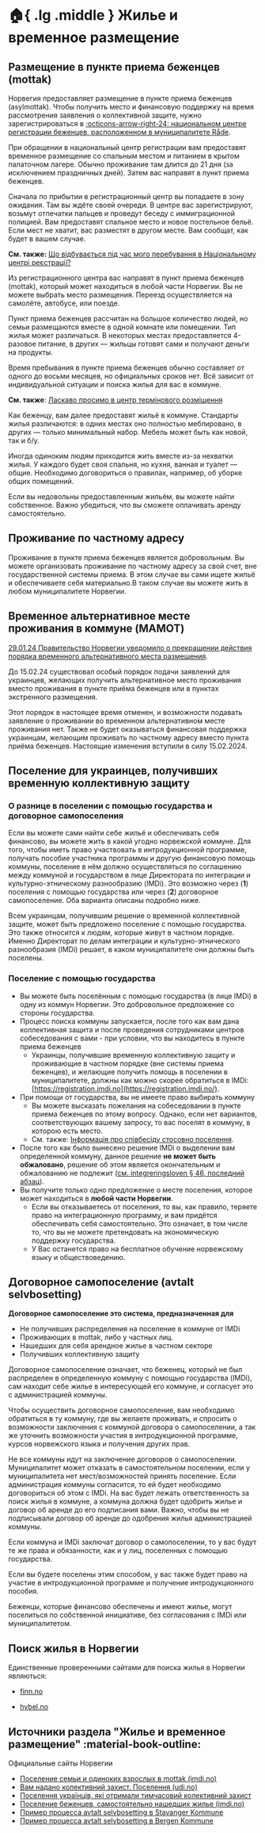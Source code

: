 # :house:{ .lg .middle } Жилье и временное размещение


## Размещение в пункте приема беженцев (mottak)

Норвегия предоставляет размещение в пункте приема беженцев (asylmottak). Чтобы получить место и финансовую поддержку на время рассмотрения заявления о коллективной защите, нужно зарегистрироваться в [:octicons-arrow-right-24: национальном центре регистрации беженцев, расположенном в муниципалитете Råde](kollektiv-beskyttelse.md/#registrering).

При обращении в национальный центр регистрации вам предоставят временное размещение со спальным местом и питанием в крытом палаточном лагере. Обычно проживание там длится до 21 дня (за исключением праздничных дней). Затем вас направят в пункт приема беженцев.

Сначала по прибытии в регистрационный центр вы попадаете в зону ожидания. Там вы ждёте своей очереди. В центре вас зарегистрируют, возьмут отпечатки пальцев и проведут беседу с иммиграционной полицией. Вам предоставят спальное место и новое постельное бельё. Если мест не хватит, вас разместят в другом месте. Вам сообщат, как будет в вашем случае.

__См. также:__ [Що відбувається під час мого перебування в Національному центрі реєстрації?](https://www.udi.no/uk/information-ukraine-and-russia/ukraine/apply-for-protection/i-am-in-norway-applying-from-norway/#link-34929)

Из регистрационного центра вас направят в пункт приема беженцев (mottak), который может находиться в любой части Норвегии. Вы не можете выбрать место размещения. Переезд осуществляется на самолёте, автобусе, или поезде.

Пункт приема беженцев рассчитан на большое количество людей, но семьи размещаются вместе в одной комнате или помещении. Тип жилья может различаться. В некоторых местах предоставляется 4-разовое питание, в других — жильцы готовят сами и получают деньги на продукты.

Время пребывания в пункте приема беженцев обычно составляет от одного до восьми месяцев, но официальных сроков нет. Всё зависит от индивидуальной ситуации и поиска жилья для вас в коммуне.

__См. также__: [Ласкаво просимо в центр термінового розміщення](https://udi.no/globalassets/ukrainasituasjonen-inkl-russlandinfo/velkommen-til-akuttinnkvartering-revisjon-ukr.pdf)

Как беженцу, вам далее предоставят жильё в коммуне. Стандарты жилья различаются: в одних местах оно полностью меблировано, в других — только минимальный набор. Мебель может быть как новой, так и б/у.

Иногда одиноким людям приходится жить вместе из-за нехватки жилья. У каждого будет своя спальня, но кухня, ванная и туалет — общие. Необходимо договориться о правилах, например, об уборке общих помещений.

Если вы недовольны предоставленным жильём, вы можете найти собственное. Важно убедиться, что вы сможете оплачивать аренду самостоятельно.

## Проживание по частному адресу

Проживание в пункте приема беженцев является добровольным. Вы можете организовать проживание по частному адресу за свой счет, вне государственной системы приема. В этом случае вы сами ищете жильё и обеспечиваете себя материально.В таком случае вы можете жить в любом муниципалитете Норвегии.

## Временное альтернативное месте проживания в коммуне (MAMOT)

<!-- TODO: confirm this is still true? -->

[29.01.24 Правительство Норвегии уведомило о прекращении действия порядка временного альтернативного места размещения](https://www.udi.no/ru/information-ukraine-and-russia/ukraine/waiting-for-a-decision/asylum-reception-centres/#link-34966:~:text=%D0%9F%D0%BE%D0%BB%D1%83%D1%87%D0%B8%D1%82%D1%8C%20%D0%BE%D1%82%D0%B2%D0%B5%D1%82%20%D0%BD%D0%B0,%D0%BE%D0%B4%D0%BD%D0%BE%D0%BC%20%D0%B8%D0%B7%20%D0%BC%D1%83%D0%BD%D0%B8%D1%86%D0%B8%D0%BF%D0%B0%D0%BB%D0%B8%D1%82%D0%B5%D1%82%D0%BE%D0%B2.).

До 15.02.24 существовал особый порядок подачи заявлений для украинцев, желающих получить альтернативное место проживания вместо проживания в пункте приёма беженцев или в пунктах экстренного размещения.

Этот порядок в настоящее время отменен, и возможности подавать заявление о проживании во временном альтернативном месте проживания нет. Также не будет оказываться финансовая поддержка украинцам, желающим проживать по частному адресу вместо пункта приёма беженцев. Настоящие изменения вступили в силу 15.02.2024.


## Поселение для украинцев, получивших временную коллективную защиту

### О разнице в поселении с помощью государства и договорное самопоселения

Если вы можете сами найти себе жильё и обеспечивать себя финансово, вы можете жить в какой угодно норвежской коммуне. Для того, чтобы иметь право участвовать в интродукционной программе, получать пособие участника программы и другую финансовую помощь коммуны, поселение в нём должно осуществляться по соглашению между коммуной и государством в лице Директората по интеграции и культурно-этническому разнообразию (IMDi). Это возможно через (__1__) поселения с помощью государства или через (__2__) договорное самопоселение. Оба варианта описаны подробно ниже.

Всем украинцам, получившим решение о временной коллективной защите, может быть предложено поселение с помощью государства. Это также относится к людям, которые живут в частном порядке. Именно Директорат по делам интеграции и культурно-этнического разнообразия (IMDi) решает, в каком муниципалитете они должны быть
    поселены.

### Поселение с помощью государства

- Вы можете быть поселённым с помощью государства (в лице IMDi) в одну из коммун Норвегии. Это добровольное предложение со стороны государства.
- Процесс поиска коммуны запускается, после того как вам дана коллективная защита и после проведения сотрудниками центров
    собеседования с вами - при условии, что вы находитесь в пункте приема беженцев
    - Украинцы, получившие временную коллективную защиту и проживающие в частном порядке (вне системы приема беженцев), и желающие получить помощь в поселении в муниципалитете, должны как можно скорее обратиться в IMDi: [https://registration.imdi.no](https://registration.imdi.no/).
- При помощи от государства, вы не имеете право выбирать коммуну
    - Вы можете высказать пожелания на собеседовании в пункте приема беженцев по этому вопросу. Однако, если нет вариантов, соответствующих вашему запросу, то вас поселят в коммуну, в которою есть место. 
    - См. также: [Інформація про співбесіду стосовно поселення](https://udi.no/globalassets/ukrainasituasjonen-inkl-russlandinfo/ukr---informasjon-i-forkant-av-bosettingssamtalen.pdf).
- После того как было вынесено решение IMDi о выделении вам определенной коммуну, данное решение __не может быть обжаловано__, решение об этом является окончательным и обжалованию не подлежит ([см. integreringsloven § 46, последний абзац](https://lovdata.no/lov/2020-11-06-127/§46)).
- Вы получите только одно предложение о месте поселения, которое может находиться в __любой части Норвегии__.
    - Если вы отказываетесь от поселения, то вы, как правило, теряете право на интеграционную программу, и вам придётся обеспечивать себя самостоятельно. Это означает, в том числе то, что вы не можете претендовать на экономическую поддержку государства. 
    - У Вас останется право на бесплатное обучение норвежскому языку и обществоведению.


## Договорное самопоселение (avtalt selvbosetting)

__Договорное самопоселение это система, предназначенная для__

- Не получивших распределения на поселение в коммуне от IMDi
- Проживающих в mottak, либо у частных лиц.
- Нашедших для себя арендное жилье в частном секторе
- Получивших коллективную защиту

Договорное самопоселение означает, что беженец, который не был распределен в определенную коммуну с помощью государства (IMDi), сам находит себе жилье в интересующей его коммуне, и согласует это с администрацией коммуны.

Чтобы осуществить договорное самопоселение, вам необходимо обратиться в ту коммуну, где вы желаете проживать, и спросить о возможности заключения с коммуной договора о самопоселении, а так же уточнить возможности участия в интродукционной программe, курсов норвежского языка и получения других прав. 

Не все коммуны идут на заключение договоров о самопоселении. Муниципалитет может отказать в самостоятельном поселении, если у муниципалитета нет мест/возможностей принять поселение. Если администрация коммуны согласится, то ей будет необходимо договориться об этом с IMDi. На вас будет лежать ответственность за поиск жилья в коммуне, а коммуна должна будет одобрить жилье и договор об аренде до его подписания вами. Важно, чтобы вы не подписывали договор об аренде до одобрения жилья администрацией коммуны. 

Если коммуна и IMDi заключат договор о самопоселении, то у вас будут те же права и обязанности, как и у лиц, поселенных с помощью государства.

Если вы будете поселены этим способом, у вас также будет право на участие в интродукционной программе и получение интродукционного пособия.

Беженцы, которые финансово обеспечены и имеют жилье, могут поселиться по собственной инициативе, без согласования с IMDi или муниципалитетом.

## Поиск жилья в Норвегии

Единственные проверенными сайтами для поиска жилья в Норвегии являються:

- [finn.no](https://www.finn.no/realestate/lettings/search.html) 
        
- [hybel.no](https://hybel.no/)
 
## Источники раздела "Жилье и временное размещение" :material-book-outline:
    
Официальные сайты Норвегии
    
- [Поселение семьи и одиноких взрослых в mottak (imdi.no)](https://www.imdi.no/bosetting/tildeling-av-kommune/bofellesskap-for-enslige-voksne-flyktninger/)
- [Вам надано колективний захист. Поселення (udi.no)](https://www.udi.no/uk/information-ukraine-and-russia/situation-in-ukraine/stay-in-norway/protection-asylum-in-norway/received-an-answer/#link-30304)
- [Поселення українців, які отримали тимчасовий колективний захист](https://udi.no/globalassets/ukrainasituasjonen-inkl-russlandinfo/ukr---bosetting-for-ukrainere-som-har-fatt-kollektiv-beskyttelse.pdf)
- [Поселение беженцев, самостоятельно нашедших жилье (imdi.no)](https://www.imdi.no/planlegging-og-bosetting/bosettingsprosessen/selvbosetting/)
- [Пример процесса avtalt selvbosetting в Stavanger Kommune](https://www.stavanger.kommune.no/uk-ua/sosialtjenester/flyktningtjenesten-i-stavanger/----/)
- [Пример процесса avtalt selvbosetting в Bergen Kommune](https://www.bergen.kommune.no/innbyggerhjelpen/bolig-og-sosiale-tjenester/botilbud/kommunal-bolig/avtalt-selvbosetting-for-flyktninger)